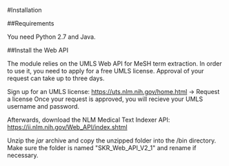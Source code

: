#Installation

##Requirements

You need Python 2.7 and Java.

##Install the Web API

The module relies on the UMLS Web API for MeSH term extraction. In order to use it, you need to apply for a free UMLS license. Approval of your request can take up to three days.

Sign up for an UMLS license:  https://uts.nlm.nih.gov/home.html -> Request a license
Once your request is approved, you will recieve your UMLS username and password.

Afterwards, download the NLM Medical Text Indexer API: https://ii.nlm.nih.gov/Web_API/index.shtml

Unzip the _jar_ archive and copy the unzipped folder into the /bin directory. Make sure the folder is named "SKR_Web_API_V2_1" and rename if necessary.